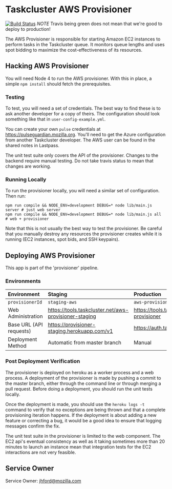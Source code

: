 # Taskcluster AWS Provisioner

[![Build Status](https://travis-ci.org/taskcluster/aws-provisioner.svg?branch=master)](https://travis-ci.org/taskcluster/taskcluster-aws-provisioner)
*NOTE* Travis being green does not mean that we're good to deploy to production!

The AWS Provisioner is responsible for starting Amazon EC2 instances to perform
tasks in the Taskcluster queue.  It monitors queue lengths and uses spot
bidding to maximize the cost-effectiveness of its resources.

## Hacking AWS Provisioner

You will need Node 4 to run the AWS provisioner.  With this in place, a simple
`npm install` should fetch the prerequisites.

### Testing

To test, you will need a set of credentials.  The best way to find these is to
ask another developer for a copy of theirs.  The configuration should look
something like that in ``user-config-example.yml``.

You can create your own `pulse` credentials at https://pulseguardian.mozilla.org.
You'll need to get the Azure configuration from another Taskcluster developer.
The AWS user can be found in the shared notes in Lastpass.

The unit test suite only covers the API of the provisioner.  Changes to the
backend require manual testing.  Do not take travis status to mean that changes
are working.

### Running Locally

To run the provisioner locally, you will need a similar set of configuration.
Then run:

```
npm run compile && NODE_ENV=development DEBUG=* node lib/main.js server # just web server
npm run compile && NODE_ENV=development DEBUG=* node lib/main.js all    # web + provisioner
```

Note that this is not usually the best way to test the provisioner.  Be careful
that you manually destroy any resources the provisioner creates while it is
running (EC2 instances, spot bids, and SSH keypairs).

## Deploying AWS Provisioner

This app is part of the 'provisioner' pipeline.

### Environments

| Environment             | Staging                                               | Production                                    |
| :---------------------- | :---------------------------------------------------- | :-------------------------------------------- |
| `provisionerId`         | `staging-aws`                                         | `aws-provisioner-v1`                          |
| Web Administration      | https://tools.taskcluster.net/aws-provisioner-staging | https://tools.taskcluster.net/aws-provisioner |
| Base URL (API requests) | https://provisioner-staging.herokuapp.com/v1          | https://auth.taskcluster.net/v1               |
| Deployment Method       | Automatic from master branch                          | Manual                                        |

### Post Deployment Verification

The provisioner is deployed on heroku as a worker process and a web process.  A
deployment of the provisioner is made by pushing a commit to the master branch,
either through the command line or through merging a pull request.  Before
doing a deployment, you should run the unit tests locally.

Once the deployment is made, you should use the `heroku logs -t` command to
verify that no exceptions are being thrown and that a complete provisioning
iteration happens.  If the deployment is about adding a new feature or
correcting a bug, it would be a good idea to ensure that logging messages
confirm the fix.

The unit test suite in the provisioner is limited to the web component.  The
EC2 api's eventual consistency as well as it taking sometimes more than 20
minutes to launch an instance mean that integration tests for the EC2
interactions are not very feasible.

## Service Owner

Service Owner: jhford@mozilla.com
